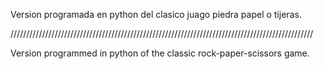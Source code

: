 
Version programada en python del clasico juago piedra papel o tijeras. 

////////////////////////////////////////////////////////////////////////////////////////////////

Version programmed in python of the classic rock-paper-scissors game.